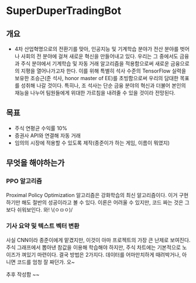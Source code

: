 # SuperDuperTradingBot

## 개요
- 4차 산업혁명으로의 전환기를 맞아, 인공지능 및 기계학습 분야가 전산 분야를 벗어나 사회의 전 분야에 걸쳐 새로운 혁신을 만들어내고 있다. 우리는 그 중에서도 금융과 주식 분야에서 기계학습 및 자동 거래 알고리즘을 적용함으로써 새로운 금융으로의 지평을 열어나가고자 한다. 이를 위해 특별히 석사 수준의 TensorFlow 실력을 보유한 조승근(준 석사, honor master of EE)를 초빙함으로써 우리의 담대한 목표를 성취해 나갈 것이다. 특히나, 조 석사는 단순 금융 분야의 혁신과 더불어 본인의 재능을 나누어 팀원들에게 위대한 가르침을 내려줄 수 있을 것이라 전망된다.

## 목표
- 주식 연평균 수익률 10%
- 증권사 API와 연결해 자동 거래
- 임의의 시장에 적용할 수 있도록 제작(종준이가 하는 게임, 이름이 뭐였지)

## 무엇을 해야하는가
### PPO 알고리즘
Proximal Policy Optimization 알고리즘은 강화학습의 최신 알고리즘이다.
이거 구현하기만 해도 절반의 성공이라고 볼 수 있다.
이론은 어려울 수 있지만, 코드 짜는 것은 그보다 쉬워보인다. 와! \\(ㅇㅁㅇ)/

### 기사 요약 및 텍스트 벡터 변환
사실 CNN이라 종준이에게 맡겼지만, 이것이 아마 프로젝트의 가장 큰 난제로 보여진다.
주식 그래프에서 뽑아낸 참값을 이용해 학습해야 하지만, 주식 차트에는 기본적으로 노이즈가 껴있기 마련이다.
결국 방법은 2가지다. 데이터를 어마만치하게 때려박거나, 아니면 코드를 엄청 잘 짜던가. 오~

추후 작성함 ~~

